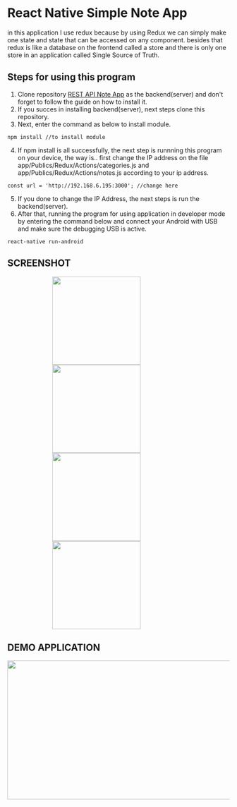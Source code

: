 # React Native Simple Note App
in this application I use redux because by using Redux we can simply make one state and state that can be accessed on any component. besides that redux is like a database on the frontend called a store and there is only one store in an application called Single Source of Truth.
## Steps for using this program
1. Clone repository [REST API Note App](https://github.com/ilhamyoga/RESTful-notes-app.git) as the backend(server) and don't forget to follow the guide on how to install it.
2. If you succes in installing backend(server), next steps clone this repository.
3. Next, enter the command as below to install module.
```
npm install //to install module
```
4. If npm install is all successfully, the next step is runnning this program on your device, the way is.. first change the IP address on the file app/Publics/Redux/Actions/categories.js and app/Publics/Redux/Actions/notes.js according to your ip address.
```
const url = 'http://192.168.6.195:3000'; //change here
```
5. If you done to change the IP Address, the next steps is run the backend(server).
6. After that, running the program for using application in developer mode by entering the command below and connect your Android with USB and make sure the debugging USB is active.
```
react-native run-android
```

## SCREENSHOT
<p align="center">
    <img src="https://raw.githubusercontent.com/ilhamyoga/notes-app-react-native-redux/master/screenshot/HomeScreen.png" width=200 align="center" style="margin-right:100px"/>
    <img src="https://raw.githubusercontent.com/ilhamyoga/notes-app-react-native-redux/master/screenshot/Drawer.png" width=200 align="center" style="margin-right:100px"/>
    <img src="https://raw.githubusercontent.com/ilhamyoga/notes-app-react-native-redux/master/screenshot/AddCategory.png" width=200 align="center" style="margin-right:100px"/>
    <img src="https://raw.githubusercontent.com/ilhamyoga/notes-app-react-native-redux/master/screenshot/AddNote.png" width=200 align="center" style="margin-right:100px"/>
</p>

## DEMO APPLICATION
[<img src="https://img.youtube.com/vi/UsG40uSUwx0/maxresdefault.jpg" width="560" height="315">](https://youtu.be/UsG40uSUwx0)
